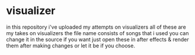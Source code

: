 # visualizer
in this repository i've uploaded my attempts on visualizers 
all of these are my takes on visualizers
the file name consists of songs that i used
you can change it in the source if you want
just open these in after effects & render them after making changes or let it be if you choose.
